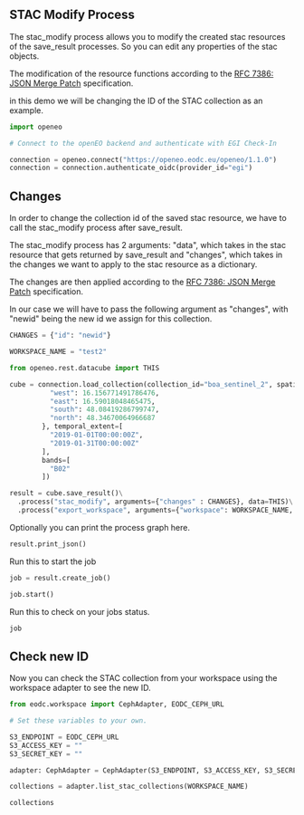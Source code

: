 ## STAC Modify Process

The stac_modify process allows you to modify the created stac resources of the save_result processes. So you can edit any properties of the stac objects.

The modification of the resource functions according to the [RFC 7386: JSON Merge Patch](https://www.rfc-editor.org/rfc/rfc7386.html) specification.

in this demo we will be changing the ID of the STAC collection as an example.


```python
import openeo

# Connect to the openEO backend and authenticate with EGI Check-In

connection = openeo.connect("https://openeo.eodc.eu/openeo/1.1.0")
connection = connection.authenticate_oidc(provider_id="egi")
```

## Changes

In order to change the collection id of the saved stac resource, we have to call the stac_modify process after save_result.

The stac_modify process has 2 arguments: "data", which takes in the stac resource that gets returned by save_result and "changes", which takes in the changes we want to apply to the stac resource as a dictionary.

The changes are then applied according to the [RFC 7386: JSON Merge Patch](https://www.rfc-editor.org/rfc/rfc7386.html) specification.

In our case we will have to pass the following argument as "changes", with "newid" being the new id we assign for this collection.


```python
CHANGES = {"id": "newid"}

WORKSPACE_NAME = "test2"
```


```python
from openeo.rest.datacube import THIS

cube = connection.load_collection(collection_id="boa_sentinel_2", spatial_extent={
          "west": 16.156771491786476,
          "east": 16.59018048465475,
          "south": 48.08419286799747,
          "north": 48.34670064966687
        }, temporal_extent=[
          "2019-01-01T00:00:00Z",
          "2019-01-31T00:00:00Z"
        ],
        bands=[
          "B02"
        ])

result = cube.save_result()\
  .process("stac_modify", arguments={"changes" : CHANGES}, data=THIS)\
  .process("export_workspace", arguments={"workspace": WORKSPACE_NAME, "merge": None}, data=THIS)

```

Optionally you can print the process graph here.


```python
result.print_json()
```

Run this to start the job


```python
job = result.create_job()

job.start()
```

Run this to check on your jobs status.


```python
job
```

## Check new ID

Now you can check the STAC collection from your workspace using the workspace adapter to see the new ID.


```python
from eodc.workspace import CephAdapter, EODC_CEPH_URL

# Set these variables to your own.

S3_ENDPOINT = EODC_CEPH_URL
S3_ACCESS_KEY = ""
S3_SECRET_KEY = ""

adapter: CephAdapter = CephAdapter(S3_ENDPOINT, S3_ACCESS_KEY, S3_SECRET_KEY)

collections = adapter.list_stac_collections(WORKSPACE_NAME)

collections
```
